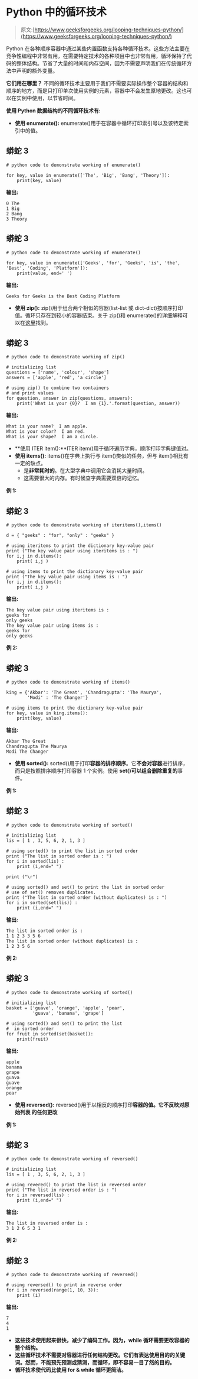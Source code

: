 # Python 中的循环技术

> 原文:[https://www.geeksforgeeks.org/looping-techniques-python/](https://www.geeksforgeeks.org/looping-techniques-python/)

Python 在各种顺序容器中通过某些内置函数支持各种循环技术。这些方法主要在竞争性编程中非常有用，在需要特定技术的各种项目中也非常有用，循环保持了代码的整体结构。节省了大量的时间和内存空间，因为不需要声明我们在传统循环方法中声明的额外变量。

**它们用在哪里？**
不同的循环技术主要用于我们不需要实际操作整个容器的结构和顺序的地方，而是只打印单次使用实例的元素，容器中不会发生原地更改。这也可以在实例中使用，以节省时间。

**使用 Python 数据结构的不同循环技术有:**

*   **使用 enumerate():** enumerate()用于在容器中循环打印索引号以及该特定索引中的值。

## 蟒蛇 3

```
# python code to demonstrate working of enumerate()

for key, value in enumerate(['The', 'Big', 'Bang', 'Theory']):
    print(key, value)
```

**输出:**

```
0 The
1 Big
2 Bang
3 Theory
```

## 蟒蛇 3

```
# python code to demonstrate working of enumerate()

for key, value in enumerate(['Geeks', 'for', 'Geeks', 'is', 'the', 'Best', 'Coding', 'Platform']):
    print(value, end=' ')
```

**输出:**

```
Geeks for Geeks is the Best Coding Platform 
```

*   **使用 zip():** zip()用于组合两个相似的容器(list-list 或 dict-dict)按顺序打印值。循环只存在到较小的容器结束。关于 zip()和 enumerate()的详细解释可以在[这里](https://www.geeksforgeeks.org/using-iterations-in-python-effectively/)找到。

## 蟒蛇 3

```
# python code to demonstrate working of zip()

# initializing list
questions = ['name', 'colour', 'shape']
answers = ['apple', 'red', 'a circle']

# using zip() to combine two containers
# and print values
for question, answer in zip(questions, answers):
    print('What is your {0}?  I am {1}.'.format(question, answer))
```

**输出:**

```
What is your name?  I am apple.
What is your color?  I am red.
What is your shape?  I am a circle.
```

*   **使用 ITER item():**ITER item()用于循环遍历字典，顺序打印字典键值对。
*   **使用 items():** items()在字典上执行与 item()类似的任务，但与 item()相比有一定的缺点。
    *   是**非常耗时的**。在大型字典中调用它会消耗大量时间。
    *   这需要很大的内存。有时候查字典需要双倍的记忆。

**例 1:**

## 蟒蛇 3

```
# python code to demonstrate working of iteritems(),items()

d = { "geeks" : "for", "only" : "geeks" }

# using iteritems to print the dictionary key-value pair
print ("The key value pair using iteritems is : ")
for i,j in d.items():
    print( i,j )

# using items to print the dictionary key-value pair
print ("The key value pair using items is : ")
for i,j in d.items():
    print( i,j )
```

**输出:**

```
The key value pair using iteritems is : 
geeks for
only geeks
The key value pair using items is : 
geeks for
only geeks
```

**例 2:**

## 蟒蛇 3

```
# python code to demonstrate working of items()

king = {'Akbar': 'The Great', 'Chandragupta': 'The Maurya',
        'Modi' : 'The Changer'}

# using items to print the dictionary key-value pair
for key, value in king.items():
    print(key, value)
```

**输出:**

```
Akbar The Great
Chandragupta The Maurya
Modi The Changer
```

*   **使用 sorted():** sorted()用于打印**容器的排序顺序**。它**不会对容器**进行排序，而只是按照排序顺序打印容器 1 个实例。使用 **set()可以组合删除重复的**事件。

**例 1:**

## 蟒蛇 3

```
# python code to demonstrate working of sorted()

# initializing list
lis = [ 1 , 3, 5, 6, 2, 1, 3 ]

# using sorted() to print the list in sorted order
print ("The list in sorted order is : ")
for i in sorted(lis) :
    print (i,end=" ")

print ("\r")

# using sorted() and set() to print the list in sorted order
# use of set() removes duplicates.
print ("The list in sorted order (without duplicates) is : ")
for i in sorted(set(lis)) :
    print (i,end=" ")
```

**输出:**

```
The list in sorted order is : 
1 1 2 3 3 5 6 
The list in sorted order (without duplicates) is : 
1 2 3 5 6 
```

**例 2:**

## 蟒蛇 3

```
# python code to demonstrate working of sorted()

# initializing list
basket = ['guave', 'orange', 'apple', 'pear',
          'guava', 'banana', 'grape']

# using sorted() and set() to print the list
#  in sorted order
for fruit in sorted(set(basket)):
    print(fruit)
```

**输出:**

```
apple
banana
grape
guava
guave
orange
pear
```

*   **使用 reversed():** reversed()用于以相反的顺序打印****容器的值。它不反映对原始列表
    的任何更改****

****例 1:****

## **蟒蛇 3**

```
# python code to demonstrate working of reversed()

# initializing list
lis = [ 1 , 3, 5, 6, 2, 1, 3 ]

# using revered() to print the list in reversed order
print ("The list in reversed order is : ")
for i in reversed(lis) :
    print (i,end=" ")
```

****输出:****

```
The list in reversed order is : 
3 1 2 6 5 3 1 
```

****例 2:****

## **蟒蛇 3**

```
# python code to demonstrate working of reversed()

# using reversed() to print in reverse order
for i in reversed(range(1, 10, 3)):
    print (i)
```

****输出:****

```
7
4
1
```

*   **这些技术使用起来很快，减少了编码工作。因为，while 循环需要更改容器的整个结构。**
*   **这些循环技术不需要对容器进行任何结构更改。它们有表达使用目的的关键词。然而，不能预先预测或猜测，而循环，即不容易一目了然的目的。**
*   **循环技术使代码比使用 for & while 循环更简洁。**